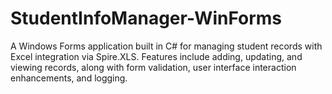 # StudentInfoManager-WinForms
A Windows Forms application built in C# for managing student records with Excel integration via Spire.XLS. Features include adding, updating, and viewing records, along with form validation, user interface interaction enhancements, and logging.
